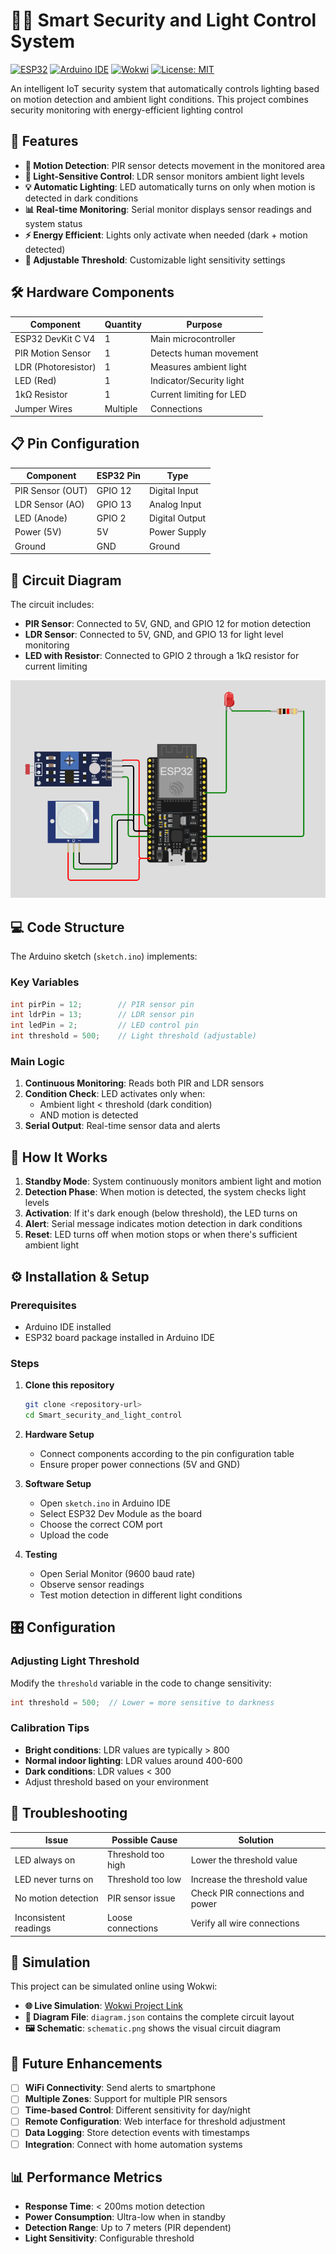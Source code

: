 # 🔐💡 Smart Security and Light Control System

[![ESP32](https://img.shields.io/badge/Microcontroller-ESP32-blue)](https://www.espressif.com/en/products/socs/esp32)
[![Arduino IDE](https://img.shields.io/badge/IDE-Arduino-green)](https://www.arduino.cc/)
[![Wokwi](https://img.shields.io/badge/Simulator-Wokwi-orange)](https://wokwi.com/)
[![License: MIT](https://img.shields.io/badge/License-MIT-yellow.svg)](https://opensource.org/licenses/MIT)

An intelligent IoT security system that automatically controls lighting based on motion detection and ambient light conditions. This project combines security monitoring with energy-efficient lighting control

## 🌟 Features

- **🚶 Motion Detection**: PIR sensor detects movement in the monitored area
- **🌙 Light-Sensitive Control**: LDR sensor monitors ambient light levels
- **💡 Automatic Lighting**: LED automatically turns on only when motion is detected in dark conditions
- **📊 Real-time Monitoring**: Serial monitor displays sensor readings and system status
- **⚡ Energy Efficient**: Lights only activate when needed (dark + motion detected)
- **🔧 Adjustable Threshold**: Customizable light sensitivity settings

## 🛠️ Hardware Components

| Component | Quantity | Purpose |
|-----------|----------|---------|
| ESP32 DevKit C V4 | 1 | Main microcontroller |
| PIR Motion Sensor | 1 | Detects human movement |
| LDR (Photoresistor) | 1 | Measures ambient light |
| LED (Red) | 1 | Indicator/Security light |
| 1kΩ Resistor | 1 | Current limiting for LED |
| Jumper Wires | Multiple | Connections |

## 📋 Pin Configuration

| Component | ESP32 Pin | Type |
|-----------|-----------|------|
| PIR Sensor (OUT) | GPIO 12 | Digital Input |
| LDR Sensor (AO) | GPIO 13 | Analog Input |
| LED (Anode) | GPIO 2 | Digital Output |
| Power (5V) | 5V | Power Supply |
| Ground | GND | Ground |

## 🔌 Circuit Diagram

The circuit includes:
- **PIR Sensor**: Connected to 5V, GND, and GPIO 12 for motion detection
- **LDR Sensor**: Connected to 5V, GND, and GPIO 13 for light level monitoring
- **LED with Resistor**: Connected to GPIO 2 through a 1kΩ resistor for current limiting

![Circuit Schematic](schematic.png)

## 💻 Code Structure

The Arduino sketch (`sketch.ino`) implements:

### Key Variables
```cpp
int pirPin = 12;        // PIR sensor pin
int ldrPin = 13;        // LDR sensor pin  
int ledPin = 2;         // LED control pin
int threshold = 500;    // Light threshold (adjustable)
```

### Main Logic
1. **Continuous Monitoring**: Reads both PIR and LDR sensors
2. **Condition Check**: LED activates only when:
   - Ambient light < threshold (dark condition)
   - AND motion is detected
3. **Serial Output**: Real-time sensor data and alerts

## 🚀 How It Works

1. **Standby Mode**: System continuously monitors ambient light and motion
2. **Detection Phase**: When motion is detected, the system checks light levels
3. **Activation**: If it's dark enough (below threshold), the LED turns on
4. **Alert**: Serial message indicates motion detection in dark conditions
5. **Reset**: LED turns off when motion stops or when there's sufficient ambient light

## ⚙️ Installation & Setup

### Prerequisites
- Arduino IDE installed
- ESP32 board package installed in Arduino IDE

### Steps
1. **Clone this repository**
   ```bash
   git clone <repository-url>
   cd Smart_security_and_light_control
   ```

2. **Hardware Setup**
   - Connect components according to the pin configuration table
   - Ensure proper power connections (5V and GND)

3. **Software Setup**
   - Open `sketch.ino` in Arduino IDE
   - Select ESP32 Dev Module as the board
   - Choose the correct COM port
   - Upload the code

4. **Testing**
   - Open Serial Monitor (9600 baud rate)
   - Observe sensor readings
   - Test motion detection in different light conditions

## 🎛️ Configuration

### Adjusting Light Threshold
Modify the `threshold` variable in the code to change sensitivity:
```cpp
int threshold = 500;  // Lower = more sensitive to darkness
```

### Calibration Tips
- **Bright conditions**: LDR values are typically > 800
- **Normal indoor lighting**: LDR values around 400-600
- **Dark conditions**: LDR values < 300
- Adjust threshold based on your environment

## 🔧 Troubleshooting

| Issue | Possible Cause | Solution |
|-------|----------------|----------|
| LED always on | Threshold too high | Lower the threshold value |
| LED never turns on | Threshold too low | Increase the threshold value |
| No motion detection | PIR sensor issue | Check PIR connections and power |
| Inconsistent readings | Loose connections | Verify all wire connections |

## 📱 Simulation

This project can be simulated online using Wokwi:
- **🌐 Live Simulation**: [Wokwi Project Link](https://wokwi.com/projects/435722252656420865)
- **📄 Diagram File**: `diagram.json` contains the complete circuit layout
- **🖼️ Schematic**: `schematic.png` shows the visual circuit diagram

## 🔮 Future Enhancements

- [ ] **WiFi Connectivity**: Send alerts to smartphone
- [ ] **Multiple Zones**: Support for multiple PIR sensors
- [ ] **Time-based Control**: Different sensitivity for day/night
- [ ] **Remote Configuration**: Web interface for threshold adjustment
- [ ] **Data Logging**: Store detection events with timestamps
- [ ] **Integration**: Connect with home automation systems

## 📊 Performance Metrics

- **Response Time**: < 200ms motion detection
- **Power Consumption**: Ultra-low when in standby
- **Detection Range**: Up to 7 meters (PIR dependent)
- **Light Sensitivity**: Configurable threshold

